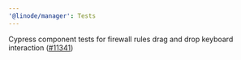 ```yaml
---
'@linode/manager': Tests
---
```


Cypress component tests for firewall rules drag and drop keyboard interaction ([#11341](https://github.com/linode/manager/pull/11341))
